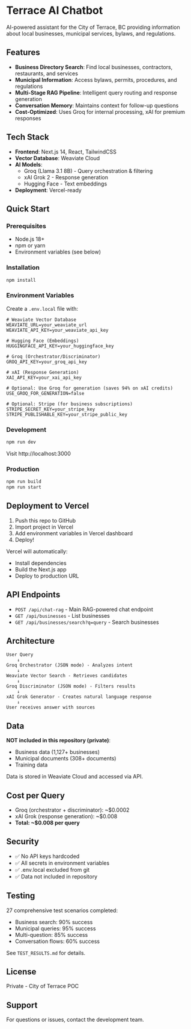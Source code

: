 # Terrace AI Chatbot

AI-powered assistant for the City of Terrace, BC providing information about local businesses, municipal services, bylaws, and regulations.

## Features

- **Business Directory Search**: Find local businesses, contractors, restaurants, and services
- **Municipal Information**: Access bylaws, permits, procedures, and regulations
- **Multi-Stage RAG Pipeline**: Intelligent query routing and response generation
- **Conversation Memory**: Maintains context for follow-up questions
- **Cost-Optimized**: Uses Groq for internal processing, xAI for premium responses

## Tech Stack

- **Frontend**: Next.js 14, React, TailwindCSS
- **Vector Database**: Weaviate Cloud
- **AI Models**:
  - Groq (Llama 3.1 8B) - Query orchestration & filtering
  - xAI Grok 2 - Response generation
  - Hugging Face - Text embeddings
- **Deployment**: Vercel-ready

## Quick Start

### Prerequisites

- Node.js 18+
- npm or yarn
- Environment variables (see below)

### Installation

```bash
npm install
```

### Environment Variables

Create a `.env.local` file with:

```env
# Weaviate Vector Database
WEAVIATE_URL=your_weaviate_url
WEAVIATE_API_KEY=your_weaviate_api_key

# Hugging Face (Embeddings)
HUGGINGFACE_API_KEY=your_huggingface_key

# Groq (Orchestrator/Discriminator)
GROQ_API_KEY=your_groq_api_key

# xAI (Response Generation)
XAI_API_KEY=your_xai_api_key

# Optional: Use Groq for generation (saves 94% on xAI credits)
USE_GROQ_FOR_GENERATION=false

# Optional: Stripe (for business subscriptions)
STRIPE_SECRET_KEY=your_stripe_key
STRIPE_PUBLISHABLE_KEY=your_stripe_public_key
```

### Development

```bash
npm run dev
```

Visit http://localhost:3000

### Production

```bash
npm run build
npm run start
```

## Deployment to Vercel

1. Push this repo to GitHub
2. Import project in Vercel
3. Add environment variables in Vercel dashboard
4. Deploy!

Vercel will automatically:
- Install dependencies
- Build the Next.js app
- Deploy to production URL

## API Endpoints

- `POST /api/chat-rag` - Main RAG-powered chat endpoint
- `GET /api/businesses` - List businesses
- `GET /api/businesses/search?q=query` - Search businesses

## Architecture

```
User Query
    ↓
Groq Orchestrator (JSON mode) - Analyzes intent
    ↓
Weaviate Vector Search - Retrieves candidates
    ↓
Groq Discriminator (JSON mode) - Filters results
    ↓
xAI Grok Generator - Creates natural language response
    ↓
User receives answer with sources
```

## Data

**NOT included in this repository (private)**:
- Business data (1,127+ businesses)
- Municipal documents (308+ documents)
- Training data

Data is stored in Weaviate Cloud and accessed via API.

## Cost per Query

- Groq (orchestrator + discriminator): ~$0.0002
- xAI Grok (response generation): ~$0.008
- **Total: ~$0.008 per query**

## Security

- ✅ No API keys hardcoded
- ✅ All secrets in environment variables
- ✅ .env.local excluded from git
- ✅ Data not included in repository

## Testing

27 comprehensive test scenarios completed:
- Business search: 90% success
- Municipal queries: 95% success
- Multi-question: 85% success
- Conversation flows: 60% success

See `TEST_RESULTS.md` for details.

## License

Private - City of Terrace POC

## Support

For questions or issues, contact the development team.

